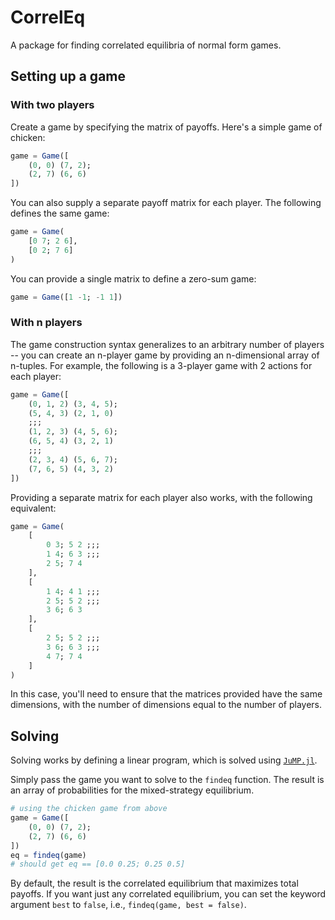 # CorrelEq

A package for finding correlated equilibria of normal form games.

## Setting up a game

### With two players

Create a game by specifying the matrix of payoffs. Here's a simple game of chicken:
```julia
game = Game([
    (0, 0) (7, 2);
    (2, 7) (6, 6)
])
```

You can also supply a separate payoff matrix for each player. The following defines the same game:
```julia
game = Game(
    [0 7; 2 6],
    [0 2; 7 6] 
)
```

You can provide a single matrix to define a zero-sum game:
```julia
game = Game([1 -1; -1 1])
```

### With n players

The game construction syntax generalizes to an arbitrary number of players -- you can create an n-player game by providing an n-dimensional array of n-tuples. For example, the following is a 3-player game with 2 actions for each player:
```julia
game = Game([
    (0, 1, 2) (3, 4, 5);
    (5, 4, 3) (2, 1, 0)
    ;;;
    (1, 2, 3) (4, 5, 6);
    (6, 5, 4) (3, 2, 1)
    ;;;
    (2, 3, 4) (5, 6, 7);
    (7, 6, 5) (4, 3, 2)
])
```
Providing a separate matrix for each player also works, with the following equivalent:
```julia
game = Game(
    [
        0 3; 5 2 ;;;
        1 4; 6 3 ;;;
        2 5; 7 4
    ],
    [
        1 4; 4 1 ;;;
        2 5; 5 2 ;;;
        3 6; 6 3
    ],
    [
        2 5; 5 2 ;;;
        3 6; 6 3 ;;;
        4 7; 7 4
    ]
)
```
In this case, you'll need to ensure that the matrices provided have the same dimensions, with the number of dimensions equal to the number of players.

## Solving

Solving works by defining a linear program, which is solved using [`JuMP.jl`](https://github.com/jump-dev/JuMP.jl).

Simply pass the game you want to solve to the `findeq` function. The result is an array of probabilities for the mixed-strategy equilibrium.
```julia
# using the chicken game from above
game = Game([
    (0, 0) (7, 2);
    (2, 7) (6, 6)
])
eq = findeq(game)
# should get eq == [0.0 0.25; 0.25 0.5]
```
By default, the result is the correlated equilibrium that maximizes total payoffs. If you want just any correlated equilibrium, you can set the keyword argument `best` to `false`, i.e., `findeq(game, best = false)`.
